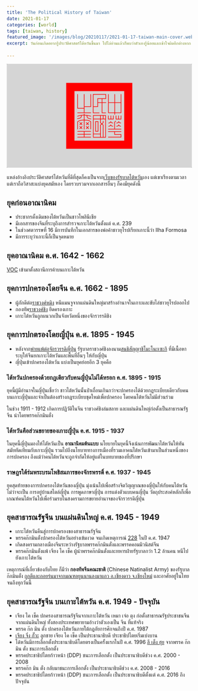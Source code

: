 ```yaml
---
title: 'The Political History of Taiwan'
date: 2021-01-17
categories: [world]
tags: [taiwan, history]
featured_image: '/images/blog/20210117/2021-01-17-taiwan-main-cover.webp'
excerpt: วันก่อนเกิดอยากรู้ประวัติศาสตร์ไต้หวันขึ้นมา ไปไล่อ่านแล้วก็พบว่าตัวเองรู้น้อยและเข้าใจผิดอีกต่างหาก เลยสรุปเก็บไว้อ้างอิงเอง

---
```


![](/images/blog/20210117/2021-01-17-taiwan-content-image.webp)


แหล่งอ้างอิงประวัติศาสตร์ไต้หวันที่ดีที่สุดก็คงเป็นจาก[เว็บของรัฐบาลไต้หวัน][1]เอง แต่เขาเรียงตามเวลา แต่เราถือวิสาสะแบ่งยุคสมัยเอง โดยรวบรวมจากเอกสารอื่นๆ ก็คงมียุคดังนี้

## ยุคก่อนอาณานิคม

- ประชากรดั้งเดิมของไต้หวันเป็นชาวโพลินีเชีย
- มีเอกสารของจีนที่ระบุถึงการสำรวจเกาะไต้หวันตั้งแต่ ค.ศ. 239
- ในช่วงศตวรรษที่ 16 มีการบันทึกในเอกสารของพ่อค้าชาวยุโรปเรียกเกาะนี้ว่า Ilha Formosa
- มีการระบุว่าเกาะนี้ก็เป็นจุดหมาย

## ยุคอาณานิคม ค.ศ. 1642 - 1662

[VOC][2] เข้ามาตั้งสถานีการค้าบนเกาะไต้หวัน

## ยุคการปกครองโดยจีน ค.ศ. 1662 - 1895

- ผู้ภักดีต่อ[ราชวงศ์หมิง][3] หนีแมนจูจากแผ่นดินใหญ่มาสร้างอำนาจในเกาะและขับไล่ชาวยุโรปออกไป
- กองทัพ[ราชวงศ์ชิง][4] ยึดครองเกาะ
- เกาะไต้หวันถูกผนวกเป็นจังหวัดหนึ่งของจักรวรรดิชิง

## ยุคการปกตรองโดยญี่ปุ่น ค.ศ. 1895 - 1945

- หลังจาก[พ่ายแพ้ต่อจักรวรรดิญี่ปุ่น][5] รัฐบาลราชวงศ์ชิงลงนาม[สนธิสัญญาชิโมะโนะเซะกิ][6] ที่มีเนื้อหาระบุให้จีนยกเกาะไต้หวันและพื้นที่อื่นๆ ให้กับญี่ปุ่น
- ญี่ปุ่นเข้าปกครองไต้หวัน แบ่งเป็นยุคย่อยอีก 3 ยุคคือ

### ไต้หวันปกครองด้วยกฎเดียวกับคนญี่ปุ่นไม่ได้หรอก ค.ศ. 1895 - 1915

ยุคนี้ผู้มีอำนาจในญี่ปุ่นเชื่อว่า ชาวไต้หวันนั้นป่าเถื่อนเกินกว่าจะปกครองได้ด้วยกฎระเบียบเดียวกับคนบนเกาะญี่ปุ่นและจำเป็นต้องสร้างกฎระเบียบชุดใหม่เพื่อปกครอง โดยคนไต้หวันไม่มีส่วนร่วม

ในช่วง 1911 - 1912 เกิดการปฏิวัติในจีน ราชวงศ์ชิงล่มสลาย และแผ่นดินใหญ่ก่อตั้งเป็นสาธารณรัฐจีน นำโดยพรรคก๊กมินตั๋ง

### ไต้หวันคือส่วนขยายของเกาะญี่ปุ่น ค.ศ. 1915 - 1937

ในยุคนี้ญี่ปุ่นมองให้ไตัหวันเป็น **อาณานิคมต้นแบบ** นโยบายในยุคนี้จึงเน้นการพัฒนาไต้หวันให้ทันสมัยทัดเทียมกับเกาะญี่ปุ่น รวมไปถึงนโยบายทางการเมืองที่รวมเอาคนไต้หวันเข้ามาเป็นส่วนหนึ่งของการปกครอง ถึงแม้ว่าคนไต้หวันจะถูกจำกัดให้อยู่แต่ในบทบาทของที่ปรึกษา

### ราษฎรใต้ร่มพระบรมโพธิสมภารของจักรพรรดิ์ ค.ศ. 1937 - 1945

ยุคสุดท้ายของการปกครองไต้หวันของญี่ปุ่น มุ่งเน้นไปเพื่อสร้างจิตวิญญาณของญี่ปุ่นให้กับคนไต้หวัน ไม่ว่าจะเป็น การอยู่บ้านสไตล์ญี่ปุ่น การพูดภาษาญี่ปุ่น การแต่งตัวแบบคนญี่ปุ่น วัตถุประสงค์หลักก็เพื่อเกณฑ์คนไต้หวันไปเพื่อร่วมรบในสงครามการขยายอำนาจของจักรวรรดิญี่ปุ่น

## ยุคสาธารณรัฐจีน บนแผ่นดินใหญ่ ค.ศ. 1945 - 1949

- เกาะไต้หวันคืนสู่การปกครองของสาธารณรัฐจีน
- พรรคก๊กมินตั๋งปกครองไต้หวันอย่างเข้มงวด จนเกิดเหตุการณ์ [228][7] ในปี ค.ศ. 1947
- เกิดสงครามกลางเมืองจีนระหว่างรัฐบาลพรรคก๊กมินตั๋งและพรรคคอมมิวนิสต์จีน
- พรรคก๊กมินตั๋งแพ้ เจียง ไค เช็ค ผู้นำพรรคก๊กมินตั๋งและทหารฝ่ายรัฐบาลกว่า 1.2 ล้านคน หนีไปยังเกาะไต้หวัน

เหตุการณ์ที่เกี่ยวข้องกับไทย ก็มีว่า **กองทัพจีนคณะชาติ** (Chinese Natinalist Army) ของรัฐบาลก๊กมินตั๋ง [ถูกตีและถอยร่นมาจากมณฑลยูนนานลงมาแถว อ.เชียงดาว จ.เชียงใหม่][8] และอาศัยอยู่ในไทยจนถึงทุกวันนี้

## ยุคสาธารณรัฐจีน บนเกาะไต้หวัน ค.ศ. 1949 - ปัจจุบัน

- เจียง ไค เช็ค ปกครองสาธารณรัฐจีนจากเกาะไต้หวัน เหมา เจ๋อ ตุง ก่อตั้งสาธารณรัฐประชาชนจีนจากแผ่นดินใหญ่ ทั้งสองประเทศพยายามอ้างว่าตัวเองเป็น จีน ที่แท้จริง
- พรรค ก๊ก มิน ตั๋ง ปกครองไต้หวันภายใต้กฎอัยการศึกจนถึงปี ค.ศ. 1987
- [เจียง จิ่ง กั๊วะ][10] ลูกชาย เจียง ไค เช็ค เป็นประธานาธิบดี ประชาธิปไตยเริ่มเบ่งบาน
- ได้หวันมีการเลือกตั้งประธานาธิบดีโดยตรงเป็นครั้งแรกในปี ค.ศ. 1996 [ลี เต็ง ฮุย][9] จากพรรค ก๊ก มิน ตั๋ง ชนะการเลือกตั้ง
- พรรคประชาธิปไตยก้าวหน้า (DDP) ชนะการเลือกตั้ง เป็นประธานาธิบดีช่วง ค.ศ. 2000 - 2008
- พรรคก๊ก มิน ตั๋ง กลับมาชนะการเลือกตั้ง เป็นประธานาธิบดีช่วง ค.ศ. 2008 - 2016
- พรรคประชาธิปไตยก้าวหน้า (DDP) ชนะการเลือกตั้ง เป็นประธานาธิบดีตั้งแต่ ค.ศ. 2016 ถึง ปัจจุบัน

[1]: https://taiwan.gov.tw/content_3.php
[2]: https://en.wikipedia.org/wiki/Dutch_East_India_Company
[3]: https://en.wikipedia.org/wiki/Ming_dynasty
[4]: https://en.wikipedia.org/wiki/Qing_dynasty
[5]: https://en.wikipedia.org/wiki/First_Sino-Japanese_War
[6]: https://en.wikipedia.org/wiki/Treaty_of_Shimonoseki
[7]: https://en.wikipedia.org/wiki/February_28_incident
[8]: http://wiki.kpi.ac.th/index.php?title=กองพล_93_ของกองทัพจีนคณะชาติในภาคเหนือของไทย
[9]: https://en.wikipedia.org/wiki/Lee_Teng-hui
[10]: https://en.wikipedia.org/wiki/Chiang_Ching-kuo